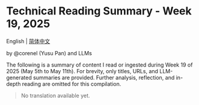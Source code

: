 # Technical Reading Summary - Week 19, 2025

English | [简体中文](README.zh-CN.md)

by @corenel (Yusu Pan) and LLMs

The following is a summary of content I read or ingested during Week 19 of 2025 (May 5th to May 11th). For brevity, only titles, URLs, and LLM-generated summaries are provided. Further analysis, reflection, and in-depth reading are omitted for this compilation.

> No translation available yet.
